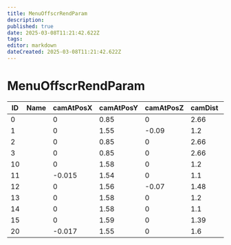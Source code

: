 ```yaml
---
title: MenuOffscrRendParam
description: 
published: true
date: 2025-03-08T11:21:42.622Z
tags: 
editor: markdown
dateCreated: 2025-03-08T11:21:42.622Z
---
```


# MenuOffscrRendParam
|ID|Name|camAtPosX|camAtPosY|camAtPosZ|camDist|camRotX|camRotY|camFov|camDistMin|camDistMax|camRotXMin|camRotXMax|GparamID|pad                                                                                                         |
|--|-|------|----|-----|----|------|-------|----|----|---|------|--|--|------------------------------------------------------------------------------------------------------------|
|0 | |0     |0.85|0    |2.66|17.189|-8.594 |40  |2.2 |2.8|-89   |89|11|[0&#124;0&#124;0&#124;0&#124;0&#124;0&#124;0&#124;0&#124;0&#124;0&#124;0&#124;0&#124;0&#124;0&#124;0&#124;0]|
1 | |0     |1.55|-0.09|1.2 |10.313|-13.751|16.5|0.95|1.6|-58.06|89|10|[0&#124;0&#124;0&#124;0&#124;0&#124;0&#124;0&#124;0&#124;0&#124;0&#124;0&#124;0&#124;0&#124;0&#124;0&#124;0]|
2 | |0     |0.85|0    |2.66|17.189|-8.594 |40  |0   |0  |0     |0 |11|[0&#124;0&#124;0&#124;0&#124;0&#124;0&#124;0&#124;0&#124;0&#124;0&#124;0&#124;0&#124;0&#124;0&#124;0&#124;0]|
3 | |0     |0.85|0    |2.66|17.189|-8.594 |40  |0   |0  |0     |0 |11|[0&#124;0&#124;0&#124;0&#124;0&#124;0&#124;0&#124;0&#124;0&#124;0&#124;0&#124;0&#124;0&#124;0&#124;0&#124;0]|
10| |0     |1.58|0    |1.2 |1.719 |-14.85 |15  |0   |0  |0     |0 |10|[0&#124;0&#124;0&#124;0&#124;0&#124;0&#124;0&#124;0&#124;0&#124;0&#124;0&#124;0&#124;0&#124;0&#124;0&#124;0]|
11| |-0.015|1.54|0    |1.1 |1.719 |-14.85 |15  |0   |0  |0     |0 |15|[0&#124;0&#124;0&#124;0&#124;0&#124;0&#124;0&#124;0&#124;0&#124;0&#124;0&#124;0&#124;0&#124;0&#124;0&#124;0]|
12| |0     |1.56|-0.07|1.48|2.6   |-23    |10  |0   |0  |0     |0 |13|[0&#124;0&#124;0&#124;0&#124;0&#124;0&#124;0&#124;0&#124;0&#124;0&#124;0&#124;0&#124;0&#124;0&#124;0&#124;0]|
13| |0     |1.58|0    |1.2 |1.719 |-14.85 |15  |0   |0  |0     |0 |10|[0&#124;0&#124;0&#124;0&#124;0&#124;0&#124;0&#124;0&#124;0&#124;0&#124;0&#124;0&#124;0&#124;0&#124;0&#124;0]|
14| |0     |1.58|0    |1.1 |1.719 |-14.85 |15  |0   |0  |0     |0 |15|[0&#124;0&#124;0&#124;0&#124;0&#124;0&#124;0&#124;0&#124;0&#124;0&#124;0&#124;0&#124;0&#124;0&#124;0&#124;0]|
15| |0     |1.59|0    |1.39|2.6   |-23.34 |12  |0   |0  |0     |0 |12|[0&#124;0&#124;0&#124;0&#124;0&#124;0&#124;0&#124;0&#124;0&#124;0&#124;0&#124;0&#124;0&#124;0&#124;0&#124;0]|
20| |-0.017|1.55|0    |1.6 |1.719 |-13.751|8   |0   |0  |0     |0 |14|[0&#124;0&#124;0&#124;0&#124;0&#124;0&#124;0&#124;0&#124;0&#124;0&#124;0&#124;0&#124;0&#124;0&#124;0&#124;0]|
